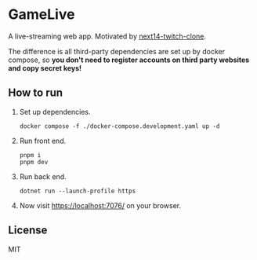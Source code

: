 # GameLive

A live-streaming web app. Motivated by [next14-twitch-clone](https://github.com/AntonioErdeljac/next14-twitch-clone).

The difference is all third-party dependencies are set up by docker compose, so **you don't need to register accounts on
third party websites and copy secret keys!**

## How to run

1. Set up dependencies.
   ```shell
   docker compose -f ./docker-compose.development.yaml up -d
   ```
2. Run front end.
   ```shell
   pnpm i
   pnpm dev
   ```
3. Run back end.
   ```shell
   dotnet run --launch-profile https
   ```
4. Now visit [https://localhost:7076/](https://localhost:7076/) on your browser.

## License

MIT